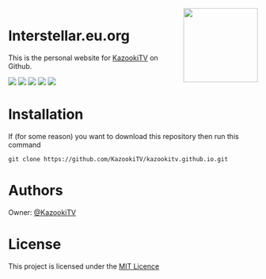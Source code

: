 <img align="right" width="150" src="https://u.cubeupload.com/Polygon/r2uk2L.png">

# Interstellar.eu.org
This is the personal website for [KazookiTV](https://github.com/KazookiTV/) on Github.

![](https://img.shields.io/github/issues/KazookiTV/kazookitv.github.io) 
![](https://img.shields.io/github/forks/KazookiTV/kazookitv.github.io)
![](https://img.shields.io/github/stars/KazookiTV/kazookitv.github.io)
![](https://img.shields.io/github/license/KazookiTV/kazookitv.github.io)
![](https://img.shields.io/twitter/url?url=https%3A%2F%2Fgithub.com%2FKazookiTV%2Fkazookitv.github.io)

# Installation
If (for some reason) you want to download this repository then run this command
```
git clone https://github.com/KazookiTV/kazookitv.github.io.git
```

# Authors
Owner: [@KazookiTV](https://github.com/KazookiTV/)

# License
This project is licensed under the [MIT Licence](https://github.com/KazookiTV/kazookitv.github.io/blob/main/LICENSE)
